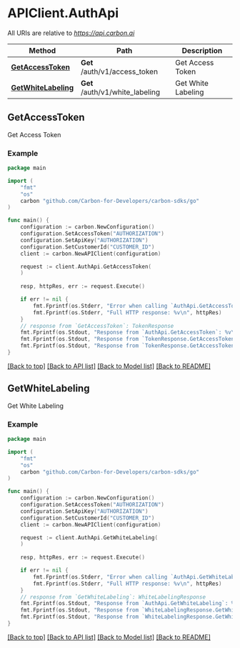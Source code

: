 # APIClient.AuthApi

All URIs are relative to *https://api.carbon.ai*

Method | Path | Description
------------- | ------------- | -------------
[**GetAccessToken**](AuthApi.md#GetAccessToken) | **Get** /auth/v1/access_token | Get Access Token
[**GetWhiteLabeling**](AuthApi.md#GetWhiteLabeling) | **Get** /auth/v1/white_labeling | Get White Labeling



## GetAccessToken

Get Access Token

### Example

```go
package main

import (
    "fmt"
    "os"
    carbon "github.com/Carbon-for-Developers/carbon-sdks/go"
)

func main() {
    configuration := carbon.NewConfiguration()
    configuration.SetAccessToken("AUTHORIZATION")
    configuration.SetApiKey("AUTHORIZATION")
    configuration.SetCustomerId("CUSTOMER_ID")
    client := carbon.NewAPIClient(configuration)

    request := client.AuthApi.GetAccessToken(
    )
    
    resp, httpRes, err := request.Execute()

    if err != nil {
        fmt.Fprintf(os.Stderr, "Error when calling `AuthApi.GetAccessToken``: %v\n", err)
        fmt.Fprintf(os.Stderr, "Full HTTP response: %v\n", httpRes)
    }
    // response from `GetAccessToken`: TokenResponse
    fmt.Fprintf(os.Stdout, "Response from `AuthApi.GetAccessToken`: %v\n", resp)
    fmt.Fprintf(os.Stdout, "Response from `TokenResponse.GetAccessToken.AccessToken`: %v\n", resp.AccessToken)
    fmt.Fprintf(os.Stdout, "Response from `TokenResponse.GetAccessToken.RefreshToken`: %v\n", resp.RefreshToken)
}
```

[[Back to top]](#) [[Back to API list]](../README.md#documentation-for-api-endpoints)
[[Back to Model list]](../README.md#documentation-for-models)
[[Back to README]](../README.md)


## GetWhiteLabeling

Get White Labeling



### Example

```go
package main

import (
    "fmt"
    "os"
    carbon "github.com/Carbon-for-Developers/carbon-sdks/go"
)

func main() {
    configuration := carbon.NewConfiguration()
    configuration.SetAccessToken("AUTHORIZATION")
    configuration.SetApiKey("AUTHORIZATION")
    configuration.SetCustomerId("CUSTOMER_ID")
    client := carbon.NewAPIClient(configuration)

    request := client.AuthApi.GetWhiteLabeling(
    )
    
    resp, httpRes, err := request.Execute()

    if err != nil {
        fmt.Fprintf(os.Stderr, "Error when calling `AuthApi.GetWhiteLabeling``: %v\n", err)
        fmt.Fprintf(os.Stderr, "Full HTTP response: %v\n", httpRes)
    }
    // response from `GetWhiteLabeling`: WhiteLabelingResponse
    fmt.Fprintf(os.Stdout, "Response from `AuthApi.GetWhiteLabeling`: %v\n", resp)
    fmt.Fprintf(os.Stdout, "Response from `WhiteLabelingResponse.GetWhiteLabeling.RemoveBranding`: %v\n", resp.RemoveBranding)
    fmt.Fprintf(os.Stdout, "Response from `WhiteLabelingResponse.GetWhiteLabeling.Integrations`: %v\n", resp.Integrations)
}
```

[[Back to top]](#) [[Back to API list]](../README.md#documentation-for-api-endpoints)
[[Back to Model list]](../README.md#documentation-for-models)
[[Back to README]](../README.md)

